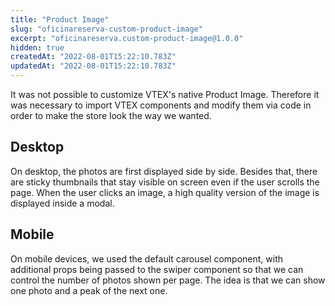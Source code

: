 ```yaml
---
title: "Product Image"
slug: "oficinareserva-custom-product-image"
excerpt: "oficinareserva.custom-product-image@1.0.0"
hidden: true
createdAt: "2022-08-01T15:22:10.783Z"
updatedAt: "2022-08-01T15:22:10.783Z"
---
```

It was not possible to customize VTEX's native Product Image. Therefore it was
necessary to import VTEX components and modify them via code in order to make
the store look the way we wanted.

## Desktop

On desktop, the photos are first displayed side by side. Besides that, there are
sticky thumbnails that stay visible on screen even if the user scrolls the page.
When the user clicks an image, a high quality version of the image is displayed
inside a modal.


## Mobile

On mobile devices, we used the default carousel component, with additional props
being passed to the swiper component so that we can control the number of photos
shown per page. The idea is that we can show one photo and a peak of the next
one.